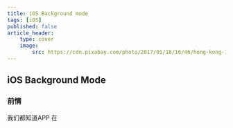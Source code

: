 ```yaml
---
title: iOS Background mode
tags: [iOS]
published: false
article_header:
    type: cover 
    image:
        src: https://cdn.pixabay.com/photo/2017/01/18/16/46/hong-kong-1990268_1280.jpg
---
```


## iOS Background Mode

### 前情

我们都知道APP 在